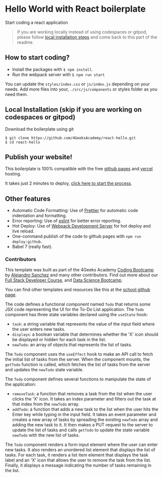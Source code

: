 # Hello World with React boilerplate

Start coding a react application

> If you are working locally instead of using codespaces or gitpod, please follow [local installation steps](#local-installation-skip-if-you-are-working-on-codespaces-or-gitpod) and come back to this part of the readme.

## How to start coding?

- Install the packages with `$ npm install`.
- Run the webpack server with `$ npm run start`

You can update the `styles/index.css` or `js/index.js` depending on your needs.
Add more files into your, `./src/js/components` or styles folder as you need them.

## Local Installation (skip if you are working on codespaces or gitpod)

Download the boilerplate using git

```
$ git clone https://github.com/4GeeksAcademy/react-hello.git
$ cd react-hello
```

## Publish your website!

This boilerplate is 100% compatible with the free [github pages](https://pages.github.com/) and [vercel](https://vercel.com/) hosting.

It takes just 2 minutes to deploy, [click here to start the process](https://github.com/4GeeksAcademy/react-hello/blob/master/docs/DEPLOY.md).

## Other features

- Automatic Code Formatting: Use of [Prettier](https://prettier.io/) for automatic code indentation and formatting.
- Error reporting: Use of [eslint](https://eslint.org/) for better error reporting.
- Hot Deploy: Use of [Webpack Development Server](https://webpack.js.org/configuration/dev-server/) for hot deploy and live reload.
- One-command publish of the code to github pages with `npm run deploy:github`.
- Babel 7 (really fast).

### Contributors

This template was built as part of the 4Geeks Academy [Coding Bootcamp](https://4geeksacademy.com/us/coding-bootcamp) by [Alejandro Sanchez](https://twitter.com/alesanchezr) and many other contributors. Find out more about our [Full Stack Developer Course](https://4geeksacademy.com/us/coding-bootcamps/part-time-full-stack-developer), and [Data Science Bootcamp](https://4geeksacademy.com/us/coding-bootcamps/datascience-machine-learning).

You can find other templates and resources like this at the [school github page](https://github.com/4geeksacademy/).


The code defines a functional component named `Todo` that returns some JSX code representing the UI for the To-Do List application. The `Todo` component has three state variables declared using the `useState` hook:

- `task`: a string variable that represents the value of the input field where the user enters new tasks.
- `displayx`: a boolean variable that determines whether the 'X' icon should be displayed or hidden for each task in the list.
- `newTodo`: an array of objects that represents the list of tasks.

The `Todo` component uses the `useEffect` hook to make an API call to fetch the initial list of tasks from the server. When the component mounts, the `getTodo` function is called, which fetches the list of tasks from the server and updates the `newTodo` state variable.

The `Todo` component defines several functions to manipulate the state of the application:

- `removeTask`: a function that removes a task from the list when the user clicks the 'X' icon. It takes an index parameter and filters out the task at that index from the `newTodo` array.
- `addTodo`: a function that adds a new task to the list when the user hits the Enter key while typing in the input field. It takes an event parameter and creates a new array of tasks by spreading the existing `newTodo` array and adding the new task to it. It then makes a PUT request to the server to update the list of tasks and calls `getTodo` to update the state variable `newTodo` with the new list of tasks.

The `Todo` component renders a form input element where the user can enter new tasks. It also renders an unordered list element that displays the list of tasks. For each task, it renders a list item element that displays the task label and an 'X' icon that allows the user to remove the task from the list. Finally, it displays a message indicating the number of tasks remaining in the list.